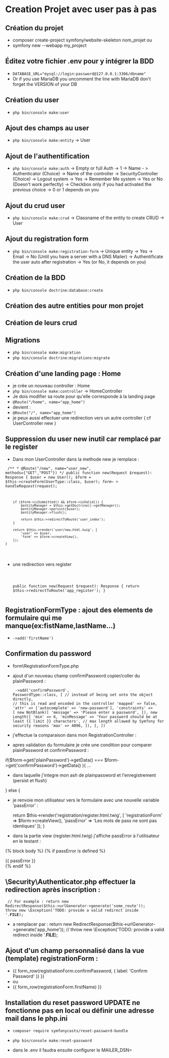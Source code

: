# Creation Projet avec user pas à pas

## Création du projet

- composer create-project symfony/website-skeleton nom_projet
ou
- symfony new --webapp my_project
## Éditez votre fichier .env pour y intégrer la BDD

- ```DATABASE_URL="mysql://login:password@127.0.0.1:3306/dbname"```
- Or if you use MariaDB you uncomment the line with MariaDB don't forget the VERSION of your DB

## Création du user

- ```php bin/console make:user```

## Ajout des champs au user

- ```php bin/console make:entity```
-> User

## Ajout de l'authentification

- ```php bin/console make:auth```
-> Empty or full Auth -> 1
-> Name - > Authenticator (Choice)
-> Name of the controller -> SecurityController (Choice)
-> Logout system -> Yes
-> Remember Me system -> Yes or No (Doesn't work perfectly)
-> Checkbox only if you had activated the previous choice -> 0 or 1 depends on you

## Ajout du crud user

- ```php bin/console make:crud```
-> Classname of the entity to create CRUD -> User

## Ajout du registration form

- ```php bin/console make:registration-form```
-> Unique entity -> Yes
-> Email -> No (Until you have a server with a DNS Mailer)
-> Authentificate the user auto after registration -> Yes (or No, it depends on you)

## Création de la BDD

- ```php bin/console doctrine:database:create```

## Création des autre entities pour mon projet

## Création de leurs crud

## Migrations

- ```php bin/console make:migration```
- ```php bin/console doctrine:migrations:migrate```

## Création d'une landing page : Home

- je crée un nouveau controller : Home
- ```php bin/console make:controller```
-> HomeController
- Je dois modifier sa route pour qu'elle corresponde à la landing page
- ```@Route("/home", name="app_home")```
- devient :
- ```@Route("/", name="app_home")```
- je peux aussi effectuer une redirection vers un autre controller ( cf UserController new )

## Suppression du user new inutil car remplacé par le register

- Dans mon UserController dans la methode new je remplace :

<code><pre>
    /**
     * @Route("/new", name="user_new", methods={"GET","POST"})
     */
    public function new(Request $request): Response
    {
        $user = new User();
        $form = $this->createForm(UserType::class, $user);
        $form->handleRequest($request);

        if ($form->isSubmitted() && $form->isValid()) {
            $entityManager = $this->getDoctrine()->getManager();
            $entityManager->persist($user);
            $entityManager->flush();

            return $this->redirectToRoute('user_index');
        }

        return $this->render('user/new.html.twig', [
            'user' => $user,
            'form' => $form->createView(),
        ]);
    }
</pre></code>

- une redirection vers register
<code><pre>
     
    public function new(Request $request): Response
    {
        return $this->redirectToRoute('app_register');
    }
</pre></code>

## RegistrationFormType : ajout des elements de formulaire qui me manque(ex:fistName,lastName...)  

- ```->add('firstName')```

## Confirmation du password

- form\RegistrationFormType.php
- ajout d'un nouveau champ confirmPassword copier/coller du plainPassword :
<code><pre>
->add('confirmPassword', PasswordType::class, [
    // instead of being set onto the object directly,
    // this is read and encoded in the controller
    'mapped' => false,
    'attr' => ['autocomplete' => 'new-password'],
    'constraints' => [
        new NotBlank([
            'message' => 'Please enter a password',
        ]),
        new Length([
            'min' => 6,
            'minMessage' => 'Your password should be at least {{ limit }} characters',
            // max length allowed by Symfony for security reasons
            'max' => 4096,
        ]),
    ],
])
</pre></code>

- j'effectue la comparaison dans mon RegistrationController :
- apres validation du formulaire je crée une condition pour comparer plainPassword et confirmPassword :

 if($form->get('plainPassword')->getData() === $form->get('confirmPassword')->getData() ){ ...

 - dans laquelle j'integre mon ash de plainpassword et l'enregistrement (persist et flush)

 } else {

- je renvoie mon utilisateur vers le formulaire avec une nouvelle variable 'passError' :

    return $this->render('registration/register.html.twig', [
                    'registrationForm' => $form->createView(),
                    'passError' => 'Les mots de pass ne sont pas identiques'
        ]);
 }


- dans la partie view (register.html.twig) j'affiche passError à l'utilisateur en le testant :

{% block body %}
    {% if passError is defined %}
        <div class="alert alert-danger" role="alert">{{ passError }}</div>
{% endif %}

## \Security\Authenticator.php effectuer la redirection après inscription :

<code><pre>
// For example : return new RedirectResponse($this->urlGenerator->generate('some_route'));
        throw new \Exception('TODO: provide a valid redirect inside '.__FILE__);
</pre></code>

- a remplacer par :
 return new RedirectResponse($this->urlGenerator->generate('app_home'));
        // throw new \Exception('TODO: provide a valid redirect inside '.__FILE__);

<!-- ## Automatiser le ROLE_USER lors de l'enregistrement d'un nouvel utilisateur : 

- RegistrationController :
    - juste après la validation :
    ```if ($form->isSubmitted() && $form->isValid()) {```
    - ```$user->setRoles(['ROLE_USER']);``` n'oubliez pas le type array [] -->

## Ajout d'un champ personnalisé dans la vue (template) registrationForm :

- {{ form_row(registrationForm.confirmPassword, {
            label: 'Confirm Password'
        }) }}
- ou
- {{ form_row(registrationForm.firstName) }}




## Installation du reset password UPDATE ne fonctionne pas en local ou définir une adresse mail dans le php.ini
 - ```composer require symfonycasts/reset-password-bundle```
 - ```php bin/console make:reset-password```

 - dans le .env il faudra ensuite configurer le MAILER_DSN= 

 